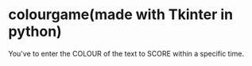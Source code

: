# colourgame(made with Tkinter in python)
You've to enter the COLOUR of the text to SCORE within a specific time.

